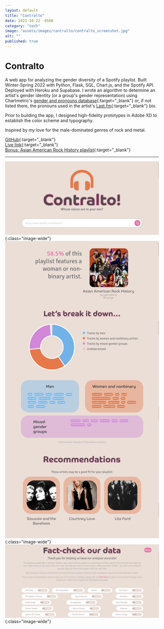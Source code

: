 ```yaml
---
layout: default
title: "Contralto"
date: 2023-10-22 -0500
category: "tech"
image: "assets/images/contralto/contralto_screenshot.jpg"
alt: ""
published: true
---
```


# Contralto

A web app for analyzing the gender diversity of a Spotify playlist. Built Winter-Spring 2022 with Python, Flask, SQL, Chart.js, and the Spotify API. Deployed with Heroku and Supabase. I wrote an algorithm to determine an artist's gender identity (or a group's gender representation) using Chartmetric's [gender and pronouns database](https://makemusicequal.chartmetric.com/pronoun-gender-database){:target="_blank"} or, if not listed there, the pronouns used in the artist's [Last.fm](https://www.last.fm/home){:target="_blank"} bio.  

Prior to building the app, I designed high-fidelity prototypes in Adobe XD to establish the color scheme and typography.  

Inspired by my love for the male-dominated genres of rock and metal. 

[GitHub](https://github.com/caroldinh/contralto){:target="_blank"}  
[Live link](https://contralto.herokuapp.com/){:target="_blank"}  
[Bonus: Asian American Rock History playlist](https://open.spotify.com/playlist/3H1COm6BlUZ1FtFwxJcKeo){:target="_blank"}

---

![](assets/images/contralto/home.jpg){:class="image-wide"}   
![](assets/images/contralto/contralto_screenshot.jpg){:class="image-wide"}   
![](assets/images/contralto/fact_check.jpg){:class="image-wide"}  